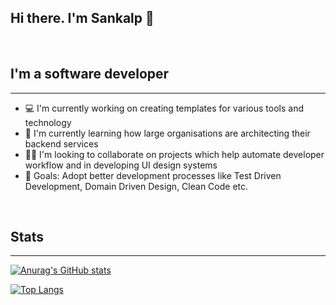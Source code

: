 ## Hi there. I'm Sankalp 👋

<br/>

## I'm a software developer
---
- 💻 I'm currently working on creating templates for various tools and technology
- 📘 I'm currently learning how large organisations are architecting their backend services
- 🤝🏻 I'm looking to collaborate on projects which help automate developer workflow and in developing UI design systems
- 🎯 Goals: Adopt better development processes like Test Driven Development, Domain Driven Design, Clean Code etc.

<br/>

## Stats
---

[![Anurag's GitHub stats](https://github-readme-stats.vercel.app/api?username=saisankalp-dev&show_icons=true&theme=tokyonight)](https://github.com/saisankalp-dev/github-readme-stats)

[![Top Langs](https://github-readme-stats.vercel.app/api/top-langs/?username=saisankalp-dev&layout=compact&theme=tokyonight)](https://github.com/saisankalp-dev/github-readme-stats)